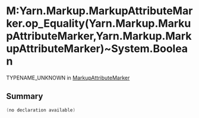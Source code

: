 # M:Yarn.Markup.MarkupAttributeMarker.op_Equality(Yarn.Markup.MarkupAttributeMarker,Yarn.Markup.MarkupAttributeMarker)~System.Boolean

TYPENAME_UNKNOWN in [MarkupAttributeMarker](/docs/api/csharp/yarn.markup.markupattributemarker.md)

## Summary



```csharp
(no declaration available)
```

